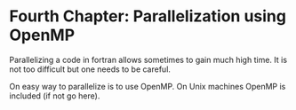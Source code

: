 # Fourth Chapter: Parallelization using OpenMP


Parallelizing a code in fortran allows sometimes to gain much high time. It is not too difficult but one needs to be careful.

On easy way to parallelize is to use OpenMP. On Unix machines OpenMP is included (if not go here).

